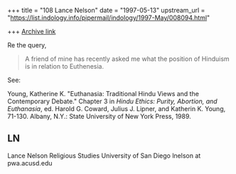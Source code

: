 +++
title = "108 Lance Nelson"
date = "1997-05-13"
upstream_url = "https://list.indology.info/pipermail/indology/1997-May/008094.html"

+++
[Archive link](https://list.indology.info/pipermail/indology/1997-May/008094.html)

Re the query,

>A friend of mine has recently asked me what the position of 
>Hinduism is in relation to Euthenesia.

See:

Young, Katherine K.  "Euthanasia: Traditional Hindu Views and the
Contemporary Debate."  Chapter 3 in _Hindu Ethics: Purity, Abortion, and
Euthanasia_, ed. Harold G. Coward, Julius J. Lipner, and Katherin K. Young,
71-130.  Albany, N.Y.: State University of New York Press, 1989.

LN
----------------------
Lance Nelson
Religious Studies
University of San Diego
lnelson at pwa.acusd.edu




